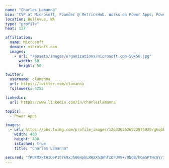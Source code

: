 ```yaml
---
name: "Charles Lamanna"
bio: "CVP at Microsoft, Founder @ MetricsHub. Works on Power Apps, Power Automate, Power Virtual Agent, Common Data Service and Dynamics 365."
location: Bellevue, WA
type: "profile"
heat: 127

affiliation:
  name: Microsoft
  domain: microsoft.com
  images:
    - url: "/assets/images/organizations/microsoft.com-50x50.jpg"
      width: 50
      height: 50

twitter:
  username: clamanna
  url: https://twitter.com/clamanna
  followers: 4252

linkedin:
  url: https://www.linkedin.com/in/charleslamanna

topics:
  - Power Apps

images:
  - url: https://pbs.twimg.com/profile_images/1263202626922876928/g6qGbHZ-_400x400.jpg
    width: 400
    height: 400
    isCached: true
    title: "Charles Lamanna"

secured: "fRUFMXktHIUeP1S7k9xJh06HpkLRHZXh3WhfxDFUV9+/9NOB/hGm5PTHc8Y/IRlYhhplMqhNhrYL1QOASZiQcC3p03aoihOFDqEUq9sgnvggWGTTNirE4i3otPfejsPYWaj599ZW6QOfW8fF0nNK3yy27WRkBQwXS/MjyOi2EyyWc9Df3JlThft2L7R6hXF+7rhnGbAEYwNADhBXGTeMKtrG9cm3M4kCcnc3xmXdpOQb+WfoWshFDdYejA48XNkXfxv35O1GCKr1p3Rjj415Plof67WE/AYidghIxI0vAU+payIWuMuCWPmMhtk/S2sFZwGufWvwqNh6Zoa9+7PD3QPsNp2vsTKG2W1vUEF0P6MQhrB27hxDXAN1Ph3oLcDnrAGtN7hsetzaN67GqT4P5MAtoLRYH64NCf4M/ckXchk=;qrf/3nBvh0bDXSo6OkNQzg=="
---
```


